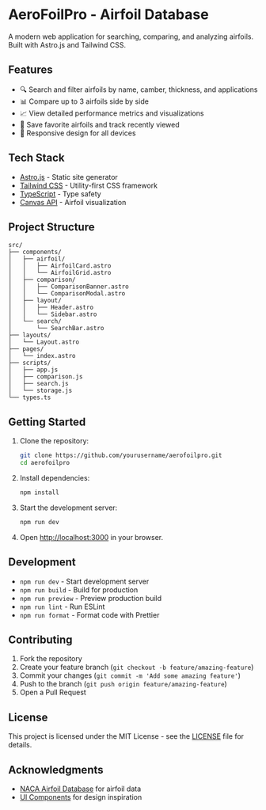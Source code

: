 # AeroFoilPro - Airfoil Database

A modern web application for searching, comparing, and analyzing airfoils. Built with Astro.js and Tailwind CSS.

## Features

- 🔍 Search and filter airfoils by name, camber, thickness, and applications
- 📊 Compare up to 3 airfoils side by side
- 📈 View detailed performance metrics and visualizations
- 💾 Save favorite airfoils and track recently viewed
- 📱 Responsive design for all devices

## Tech Stack

- [Astro.js](https://astro.build/) - Static site generator
- [Tailwind CSS](https://tailwindcss.com/) - Utility-first CSS framework
- [TypeScript](https://www.typescriptlang.org/) - Type safety
- [Canvas API](https://developer.mozilla.org/en-US/docs/Web/API/Canvas_API) - Airfoil visualization

## Project Structure

```
src/
├── components/
│   ├── airfoil/
│   │   ├── AirfoilCard.astro
│   │   └── AirfoilGrid.astro
│   ├── comparison/
│   │   ├── ComparisonBanner.astro
│   │   └── ComparisonModal.astro
│   ├── layout/
│   │   ├── Header.astro
│   │   └── Sidebar.astro
│   └── search/
│       └── SearchBar.astro
├── layouts/
│   └── Layout.astro
├── pages/
│   └── index.astro
├── scripts/
│   ├── app.js
│   ├── comparison.js
│   ├── search.js
│   └── storage.js
└── types.ts
```

## Getting Started

1. Clone the repository:
   ```bash
   git clone https://github.com/yourusername/aerofoilpro.git
   cd aerofoilpro
   ```

2. Install dependencies:
   ```bash
   npm install
   ```

3. Start the development server:
   ```bash
   npm run dev
   ```

4. Open [http://localhost:3000](http://localhost:3000) in your browser.

## Development

- `npm run dev` - Start development server
- `npm run build` - Build for production
- `npm run preview` - Preview production build
- `npm run lint` - Run ESLint
- `npm run format` - Format code with Prettier

## Contributing

1. Fork the repository
2. Create your feature branch (`git checkout -b feature/amazing-feature`)
3. Commit your changes (`git commit -m 'Add some amazing feature'`)
4. Push to the branch (`git push origin feature/amazing-feature`)
5. Open a Pull Request

## License

This project is licensed under the MIT License - see the [LICENSE](LICENSE) file for details.

## Acknowledgments

- [NACA Airfoil Database](https://m-selig.ae.illinois.edu/ads/coord_database.html) for airfoil data
- [UI Components](https://tailwindui.com/) for design inspiration 

